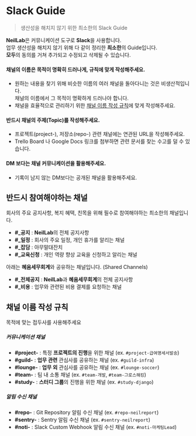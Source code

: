 # Slack Guide

> 생산성을 해치지 않기 위한 최소한의 Slack Guide

**NeilLab**은 커뮤니케이션 도구로 **Slack**을 사용합니다.  
업무 생산성을 해치지 않기 위해 다 같이 정리한 **최소한**의 Guide입니다.  
**모두**의 동의를 거쳐 추가되고 수정되고 삭제될 수 있습니다.

#### 채널의 이름은 목적이 명확히 드러나게, 규칙에 맞게 작성해주세요.

- 원하는 내용을 찾기 위해 비슷한 이름의 여러 채널을 돌아다니는 것은 비생산적입니다.   
채널의 이름에서 그 목적이 명확하게 드러나야 합니다.
- 채널을 효율적으로 관리하기 위한 [채널 이름 작성 규칙](#%EC%B1%84%EB%84%90-%EC%9D%B4%EB%A6%84-%EC%9E%91%EC%84%B1-%EA%B7%9C%EC%B9%99)에 맞게 작성해주세요.

#### 반드시 채널의 주제(Topic)를 작성해주세요.

- 프로젝트(project-), 저장소(repo-) 관련 채널에는 연관된 URL을 작성해주세요. 
- Trello Board 나 Google Docs 링크를 첨부하면 관련 문서를 찾는 수고를 덜 수 있습니다.

#### DM 보다는 채널 커뮤니케이션을 활용해주세요.

- 기록이 남지 않는 DM보다는 공개된 채널을 활용해주세요.

## 반드시 참여해야하는 채널

회사의 주요 공지사항, 복지 혜택, 친목을 위해 필수로 참여해야하는 최소한의 채널입니다.

- **#_공지** : **NeilLab**의 전체 공지사항
- **#_일정** : 회사의 주요 일정, 개인 휴가를 알리는 채널
- **#_잡담** : 아무말대잔치
- **#_교육신청** : 개인 역량 향상 교육을 신청하고 알리는 채널

아래는 **혜움세무회계**와 공유하는 채널입니다. (Shared Channels)

- **#_전체공지** : **NeilLab**과 **혜움세무회계**의 전체 공지사항
- **#_비용** : 업무와 관련된 비용 결제를 요청하는 채널

## 채널 이름 작성 규칙

목적에 맞는 접두사를 사용해주세요

##### 커뮤니케이션 채널

- **#project-** : 특정 **프로젝트의 진행**을 위한 채널 (ex. `#project-급여명세서발송`)
- **#guild-** : **업무 관련** 관심사를 공유하는 채널 (ex. `#guild-infra`)
- **#lounge-** : **업무 외** 관심사를 공유하는 채널 (ex. `#lounge-soccer`)
- **#team-** : 팀 내 소통 채널 (ex. `#team-개발`, `#team-그로스해킹`)
- **#study-** : **스터디 그룹**의 진행을 위한 채널 (ex. `#study-django`)

##### 알림 수신 채널

- **#repo-** : Git Repository 알림 수신 채널 (ex. `#repo-neilreport`)
- **#sentry-** : Sentry 알림 수신 채널 (ex. `#sentry-neilreport`)
- **#noti-** : Slack Custom Webhook 알림 수신 채널 (ex. `#noti-마케팅Lead`)
